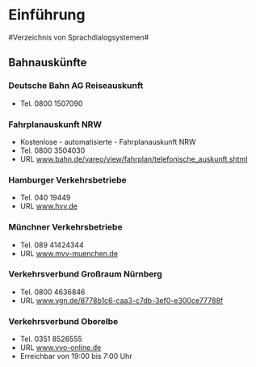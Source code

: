 ﻿# Einführung #
#Verzeichnis von Sprachdialogsystemen#
## Bahnauskünfte ##

### Deutsche Bahn AG Reiseauskunft  ###
* Tel. 0800 1507090

### Fahrplanauskunft NRW ###
* Kostenlose - automatisierte - Fahrplanauskunft NRW
* Tel. 0800 3504030
* URL www.bahn.de/vareo/view/fahrplan/telefonische_auskunft.shtml

### Hamburger Verkehrsbetriebe ###
* Tel. 040 19449
* URL www.hvv.de

### Münchner Verkehrsbetriebe ###
* Tel. 089 41424344
* URL www.mvv-muenchen.de

### Verkehrsverbund Großraum Nürnberg ###
* Tel. 0800 4636846
* URL www.vgn.de/8778b1c6-caa3-c7db-3ef0-e300ce77788f

### Verkehrsverbund Oberelbe ###
* Tel. 0351 8526555
* URL www.vvo-online.de
* Erreichbar von 19:00 bis 7:00 Uhr